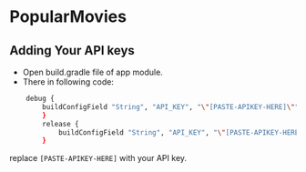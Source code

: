 # PopularMovies
## Adding Your API keys
 - Open build.gradle file of app module.
 - There in following code:
```sh
    debug {
        buildConfigField "String", "API_KEY", "\"[PASTE-APIKEY-HERE]\""
        }
        release {
            buildConfigField "String", "API_KEY", "\"[PASTE-APIKEY-HERE]\""
        }
```
replace ```[PASTE-APIKEY-HERE]``` with your API key.
